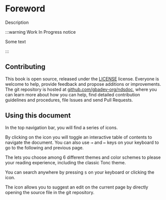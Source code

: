 # Foreword

Description

:::warning Work In Progress notice

Some text

:::

## Contributing

This book is open source, released under the [LICENSE](https://raw.githubusercontent.com/gbadev-org/ndsdoc/master/LICENSE) license. Everyone is welcome to help, provide feedback and propose additions or improvements. The git repository is hosted at [github.com/gbadev-org/ndsdoc](https://github.com/gbadev-org/ndsdoc), where you can learn more about how you can help, find detailed contribution guidelines and procedures, file Issues and send Pull Requests.


## Using this document

In the top navigation bar, you will find a series of icons.

By clicking on the <i class="fa fa-bars"></i> icon you will toggle an interactive table of contents to navigate the document. You can also use <kbd>→</kbd> and <kbd>←</kbd> keys on your keyboard to go to the following and previous page.

The <i class="fa fa-paint-brush"></i> lets you choose among 6 different themes and color schemes to please your reading experience, including the classic Tonc theme.

You can search anywhere by pressing <kbd>s</kbd> on your keyboard or clicking the <i class="fa fa-search"></i> icon.

The <i class="fa fa-edit"></i> icon allows you to suggest an edit on the current page by directly opening the source file in the git repository.

<br>